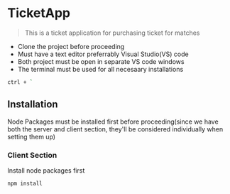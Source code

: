 # TicketApp
> This is a ticket application for purchasing ticket for matches
* Clone the project before proceeding 
* Must have a text editor preferrably Visual Studio(VS) code
* Both project must be open in separate VS code windows
* The terminal must be used for all necesaary installations
```BASH
ctrl + ` 
```

## Installation  
Node Packages must be installed first before proceeding(since we have both the server and client section, they'll be considered individually when setting them up)

### Client Section
Install node packages first
```BASH
npm install
```
